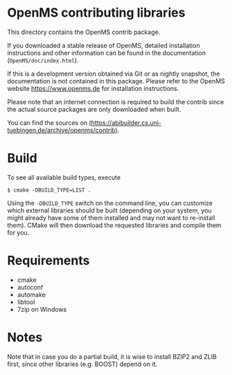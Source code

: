 OpenMS contributing libraries
=============

This directory contains the OpenMS contrib package.

If you downloaded a stable release of OpenMS,
detailed installation instructions and other information
can be found in the documentation (`OpenMS/doc/index.html`).

If this is a development version obtained via Git or as
nightly snapshot, the documentation is not contained
in this package. Please refer to the OpenMS website
https://www.openms.de for installation instructions.

Please note that an internet connection is required to
build the contrib since the actual source packages are
only downloaded when built.

You can find the sources on [(https://abibuilder.cs.uni-tuebingen.de/archive/openms/contrib)](https://github.com/OpenMS/contrib-sources).

Build
============

To see all available build types, execute 

`$ cmake -DBUILD_TYPE=LIST .`

Using the `-DBUILD_TYPE` switch on the command line, you can customize which
external libraries should be built (depending on your system, you might already
have some of them installed and may not want to re-install them). 
CMake will then download the requested libraries and compile them for you.

Requirements
============

- cmake
- autoconf
- automake
- libtool
- 7zip on Windows

Notes
============
Note that in case you do a partial build, it is wise to install BZIP2 and ZLIB first, since other libraries (e.g. BOOST) depend on it.
